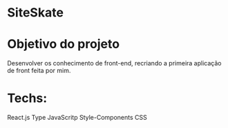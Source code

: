 # SiteSkate

# Objetivo do projeto 
 Desenvolver os conhecimento de front-end, recriando a primeira aplicação de front feita por mim.

# Techs:

React.js
Type
JavaScritp
Style-Components
CSS
